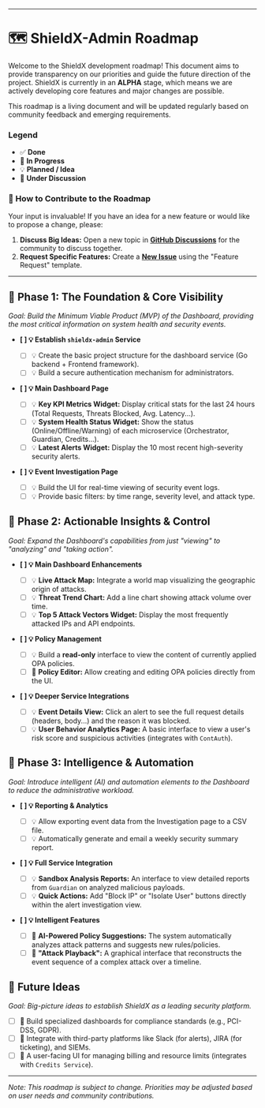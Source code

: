  
-----

# 🗺️ ShieldX-Admin Roadmap

Welcome to the ShieldX development roadmap\! This document aims to provide transparency on our priorities and guide the future direction of the project. ShieldX is currently in an **ALPHA** stage, which means we are actively developing core features and major changes are possible.

This roadmap is a living document and will be updated regularly based on community feedback and emerging requirements.

### Legend

  * ✅ **Done**
  * 🚧 **In Progress**
  * 💡 **Planned / Idea**
  * 🤔 **Under Discussion**

### 👋 How to Contribute to the Roadmap

Your input is invaluable\! If you have an idea for a new feature or would like to propose a change, please:

1.  **Discuss Big Ideas:** Open a new topic in [**GitHub Discussions**](https://github.com/shieldx-bot/shieldx/discussions) for the community to discuss together.
2.  **Request Specific Features:** Create a [**New Issue**](https://www.google.com/search?q=https://github.com/shieldx-bot/shieldx/issues/new/choose) using the "Feature Request" template.

-----

## 🚀 Phase 1: The Foundation & Core Visibility  

*Goal: Build the Minimum Viable Product (MVP) of the Dashboard, providing the most critical information on system health and security events.*

  - **[ ] 💡 Establish `shieldx-admin` Service**

      - [ ] 💡 Create the basic project structure for the dashboard service (Go backend + Frontend framework).
      - [ ] 💡 Build a secure authentication mechanism for administrators.

  - **[ ] 💡 Main Dashboard Page**

      - [ ] 💡 **Key KPI Metrics Widget:** Display critical stats for the last 24 hours (Total Requests, Threats Blocked, Avg. Latency...).
      - [ ] 💡 **System Health Status Widget:** Show the status (Online/Offline/Warning) of each microservice (Orchestrator, Guardian, Credits...).
      - [ ] 💡 **Latest Alerts Widget:** Display the 10 most recent high-severity security alerts.

  - **[ ] 💡 Event Investigation Page**

      - [ ] 💡 Build the UI for real-time viewing of security event logs.
      - [ ] 💡 Provide basic filters: by time range, severity level, and attack type.

## 🚶 Phase 2: Actionable Insights & Control  

*Goal: Expand the Dashboard's capabilities from just "viewing" to "analyzing" and "taking action".*

  - **[ ] 💡 Main Dashboard Enhancements**

      - [ ] 💡 **Live Attack Map:** Integrate a world map visualizing the geographic origin of attacks.
      - [ ] 💡 **Threat Trend Chart:** Add a line chart showing attack volume over time.
      - [ ] 💡 **Top 5 Attack Vectors Widget:** Display the most frequently attacked IPs and API endpoints.

  - **[ ] 💡 Policy Management**

      - [ ] 💡 Build a **read-only** interface to view the content of currently applied OPA policies.
      - [ ] 🤔 **Policy Editor:** Allow creating and editing OPA policies directly from the UI.

  - **[ ] 💡 Deeper Service Integrations**

      - [ ] 💡 **Event Details View:** Click an alert to see the full request details (headers, body...) and the reason it was blocked.
      - [ ] 💡 **User Behavior Analytics Page:** A basic interface to view a user's risk score and suspicious activities (integrates with `ContAuth`).

## 🏃 Phase 3: Intelligence & Automation  

*Goal: Introduce intelligent (AI) and automation elements to the Dashboard to reduce the administrative workload.*

  - **[ ] 💡 Reporting & Analytics**

      - [ ] 💡 Allow exporting event data from the Investigation page to a CSV file.
      - [ ] 💡 Automatically generate and email a weekly security summary report.

  - **[ ] 💡 Full Service Integration**

      - [ ] 💡 **Sandbox Analysis Reports:** An interface to view detailed reports from `Guardian` on analyzed malicious payloads.
      - [ ] 💡 **Quick Actions:** Add "Block IP" or "Isolate User" buttons directly within the alert investigation view.

  - **[ ] 💡 Intelligent Features**

      - [ ] 🤔 **AI-Powered Policy Suggestions:** The system automatically analyzes attack patterns and suggests new rules/policies.
      - [ ] 🤔 **"Attack Playback":** A graphical interface that reconstructs the event sequence of a complex attack over a timeline.

## 🌌 Future Ideas

*Goal: Big-picture ideas to establish ShieldX as a leading security platform.*

  - [ ] 🤔 Build specialized dashboards for compliance standards (e.g., PCI-DSS, GDPR).
  - [ ] 🤔 Integrate with third-party platforms like Slack (for alerts), JIRA (for ticketing), and SIEMs.
  - [ ] 🤔 A user-facing UI for managing billing and resource limits (integrates with `Credits Service`).

-----

*Note: This roadmap is subject to change. Priorities may be adjusted based on user needs and community contributions.*